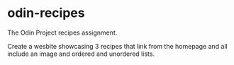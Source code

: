 # odin-recipes
The Odin Project recipes assignment.

Create a wesbite showcasing 3 recipes that link from the homepage and all include an image and ordered and unordered lists.
